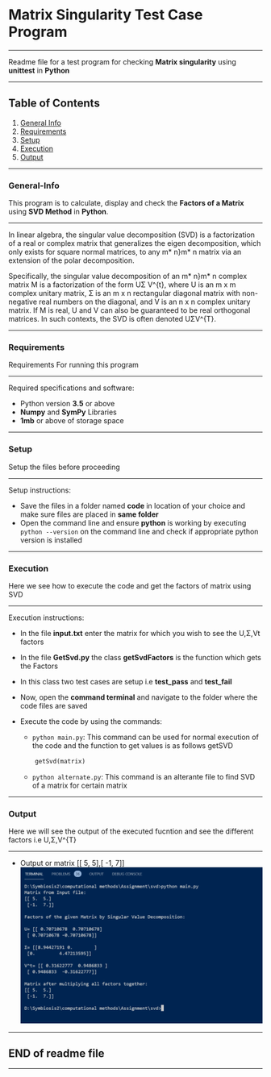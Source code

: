 # Matrix Singularity Test Case Program 
***
Readme file for a test program for checking **Matrix singularity** using **unittest** in **Python**
***

## Table of Contents
1. [General Info](#General-Info)
2. [Requirements](#Requirements)
3. [Setup](#Setup)
4. [Execution](#Execution)
5. [Output](#Output)
***
### General-Info
This program is to calculate, display and check the **Factors of a Matrix** using **SVD Method** in **Python**.
***
In linear algebra, the singular value decomposition (SVD) is a factorization of a real or complex matrix that generalizes the eigen decomposition, which only exists for square normal matrices, to any m* n}m* n matrix via an extension of the polar decomposition.

   Specifically, the singular value decomposition of an m* n}m* n complex matrix M is a factorization of the form UΣ V^{t}, where U is an m x m complex unitary matrix, Σ is an m x n rectangular diagonal matrix with non-negative real numbers on the diagonal, and V is an n x n complex unitary matrix. If M is real, U and V can also be guaranteed to be real orthogonal matrices. In such contexts, the SVD is often denoted UΣV^{T}.

***
### Requirements
Requirements For running this program
***
Required specifications and software: 
- Python version **3.5** or above
- **Numpy** and **SymPy** Libraries
- **1mb** or above of storage space
***
### Setup
Setup the files before proceeding
***
Setup instructions:
- Save the files in a folder named **code** in location of your choice and make sure files are placed in **same folder**
- Open the command line and ensure **python** is working by executing `python --version` on the command line and check if appropriate python version is installed
***
### Execution
Here we see how to execute the code and get the factors of matrix using SVD
***
Execution instructions:
- In the file **input.txt** enter the matrix for which you wish to see the U,Σ,Vt factors
- In the file **GetSvd.py** the class **getSvdFactors** is the function which gets the Factors
- In this class two test cases are setup i.e **test_pass** and **test_fail**

- Now, open the **command terminal** and navigate to the folder where the code files are saved
- Execute the code by using the commands:
    - `python main.py`: This command can be used for normal execution of the code and the function to get values is as follows getSVD
    ```python
        getSvd(matrix)
    ``` 
    - `python alternate.py`: This command is an alterante file to find SVD of a matrix for certain matrix
***
### Output
Here we will see the output of the executed fucntion and see the different factors i.e U,Σ,V^{T}
***

- Output or matrix [[ 5, 5],[ -1, 7]]
![Output image of pass and fail test cases](https://github.com/iVibhuti/Msc-CA-CM2/blob/main/Kalash_Prn12/Assignment2/screenshots/Screenshot%20(301).png)


***
## END of readme file
***
